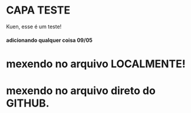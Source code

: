 # CAPA TESTE 

Kuen, esse é um teste!

#### adicionando qualquer coisa 09/05


mexendo no arquivo LOCALMENTE!
=======

mexendo no arquivo direto do GITHUB.
=======

